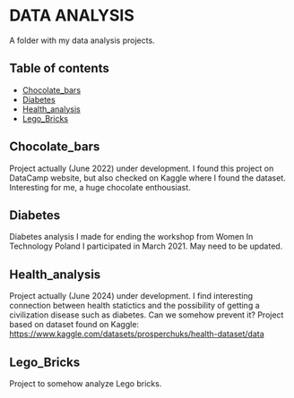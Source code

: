 # DATA ANALYSIS

A folder with my data analysis projects.

## Table of contents
* [Chocolate_bars](#chocolate_bars)
* [Diabetes](#diabetes)
* [Health_analysis](#Health_analysis)
* [Lego_Bricks](#Lego_Bricks)

## Chocolate_bars
Project actually (June 2022) under development. I found this project on DataCamp website, but also checked on Kaggle where I found the dataset. Interesting for me, a huge chocolate enthousiast. 

## Diabetes
Diabetes analysis I made for ending the workshop from Women In Technology Poland I participated in March 2021. May need to be updated.

## Health_analysis
Project actually (June 2024) under development. I find interesting connection between health statictics and the possibility of getting a civilization disease such as diabetes. Can we somehow prevent it? 
Project based on dataset found on Kaggle: https://www.kaggle.com/datasets/prosperchuks/health-dataset/data

## Lego_Bricks
Project to somehow analyze Lego bricks.
